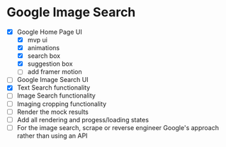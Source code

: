 # Google Image Search

- [x] Google Home Page UI
    - [x] mvp ui
    - [x] animations
    - [x] search box
    - [x] suggestion box
    - [ ] add framer motion
- [ ] Google Image Search UI
- [x] Text Search functionality
- [ ] Image Search functionality
- [ ] Imaging cropping functionality
- [ ] Render the mock results
- [ ] Add all rendering and progess/loading states
- [ ] For the image search, scrape or reverse engineer Google's approach rather than using an API
